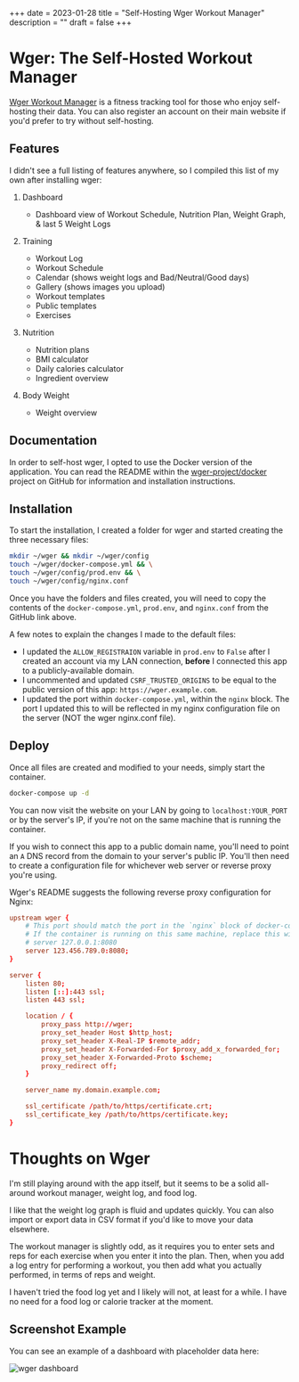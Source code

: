 +++
date = 2023-01-28
title = "Self-Hosting Wger Workout Manager"
description = ""
draft = false
+++

# Wger: The Self-Hosted Workout Manager

[Wger Workout Manager](https://wger.de) is a fitness tracking tool for those who
enjoy self-hosting their data. You can also register an account on their main
website if you'd prefer to try without self-hosting.

## Features

I didn't see a full listing of features anywhere, so I compiled this list of my
own after installing wger:

1.  Dashboard

    - Dashboard view of Workout Schedule, Nutrition Plan, Weight Graph, & last
        5 Weight Logs

2.  Training

    - Workout Log
    - Workout Schedule
    - Calendar (shows weight logs and Bad/Neutral/Good days)
    - Gallery (shows images you upload)
    - Workout templates
    - Public templates
    - Exercises

3.  Nutrition

    - Nutrition plans
    - BMI calculator
    - Daily calories calculator
    - Ingredient overview

4.  Body Weight

    - Weight overview

## Documentation

In order to self-host wger, I opted to use the Docker version of the
application. You can read the README within the
[wger-project/docker](https://github.com/wger-project/docker) project on GitHub
for information and installation instructions.

## Installation

To start the installation, I created a folder for wger and started creating the
three necessary files:

```sh
mkdir ~/wger && mkdir ~/wger/config
touch ~/wger/docker-compose.yml && \
touch ~/wger/config/prod.env && \
touch ~/wger/config/nginx.conf
```

Once you have the folders and files created, you will need to copy the contents
of the `docker-compose.yml`, `prod.env`, and `nginx.conf` from the GitHub link
above.

A few notes to explain the changes I made to the default files:

- I updated the `ALLOW_REGISTRAION` variable in `prod.env` to `False` after I
  created an account via my LAN connection, **before** I connected this app to a
  publicly-available domain.
- I uncommented and updated `CSRF_TRUSTED_ORIGINS` to be equal to the public
  version of this app: `https://wger.example.com`.
- I updated the port within `docker-compose.yml`, within the `nginx` block. The
  port I updated this to will be reflected in my nginx configuration file on the
  server (NOT the wger nginx.conf file).

## Deploy

Once all files are created and modified to your needs, simply start the
container.

```sh
docker-compose up -d
```

You can now visit the website on your LAN by going to `localhost:YOUR_PORT` or
by the server's IP, if you're not on the same machine that is running the
container.

If you wish to connect this app to a public domain name, you'll need to point
an `A` DNS record from the domain to your server's public IP. You'll then need
to create a configuration file for whichever web server or reverse proxy you're
using.

Wger's README suggests the following reverse proxy configuration for Nginx:

``` conf
upstream wger {
    # This port should match the port in the `nginx` block of docker-compose.yml
    # If the container is running on this same machine, replace this with 
    # server 127.0.0.1:8080
    server 123.456.789.0:8080;
}

server {
    listen 80;
    listen [::]:443 ssl;
    listen 443 ssl;

    location / {
        proxy_pass http://wger;
        proxy_set_header Host $http_host;
        proxy_set_header X-Real-IP $remote_addr;
        proxy_set_header X-Forwarded-For $proxy_add_x_forwarded_for;
        proxy_set_header X-Forwarded-Proto $scheme;
        proxy_redirect off;
    }

    server_name my.domain.example.com;

    ssl_certificate /path/to/https/certificate.crt;
    ssl_certificate_key /path/to/https/certificate.key;
}
```

# Thoughts on Wger

I'm still playing around with the app itself, but it seems to be a solid
all-around workout manager, weight log, and food log.

I like that the weight log graph is fluid and updates quickly. You can also
import or export data in CSV format if you'd like to move your data elsewhere.

The workout manager is slightly odd, as it requires you to enter sets and reps
for each exercise when you enter it into the plan. Then, when you add a log
entry for performing a workout, you then add what you actually performed, in
terms of reps and weight.

I haven't tried the food log yet and I likely will not, at least for a while. I
have no need for a food log or calorie tracker at the moment.

## Screenshot Example

You can see an example of a dashboard with placeholder data here:

![wger dashboard](https://img.cleberg.net/blog/20230128-wger/wger.png)
